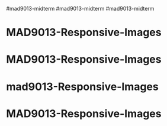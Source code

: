#mad9013-midterm
#mad9013-midterm
#mad9013-midterm
# MAD9013-Responsive-Images
# MAD9013-Responsive-Images
# mad9013-Responsive-Images
# MAD9013-Responsive-Images
